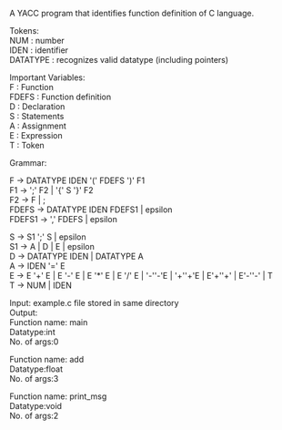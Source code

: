 A YACC program that identifies function definition of C language.  
  
Tokens:  
NUM : number  
IDEN : identifier  
DATATYPE : recognizes valid datatype (including pointers)  
  
Important Variables:  
F : Function  
FDEFS : Function definition  
D : Declaration  
S : Statements  
A : Assignment  
E : Expression  
T : Token  
  
Grammar:  
  
F -> DATATYPE IDEN '(' FDEFS ')' F1  
F1 -> ';' F2 | '{' S '}' F2  
F2 -> F | ;  
FDEFS -> DATATYPE IDEN FDEFS1 | epsilon  
FDEFS1 -> ',' FDEFS | epsilon  
  
S -> S1 ';' S | epsilon  
S1 -> A | D | E | epsilon  
D -> DATATYPE IDEN | DATATYPE A  
A -> IDEN '=' E  
E -> E '+' E | E '-' E | E '*' E | E '/' E | '-''-'E | '+''+'E | E'+''+' | E'-''-' | T  
T -> NUM | IDEN  
  
Input: example.c file stored in same directory  
Output:  
Function name: main  
Datatype:int  
No. of args:0  
  
Function name: add  
Datatype:float  
No. of args:3  
  
Function name: print_msg  
Datatype:void  
No. of args:2  
